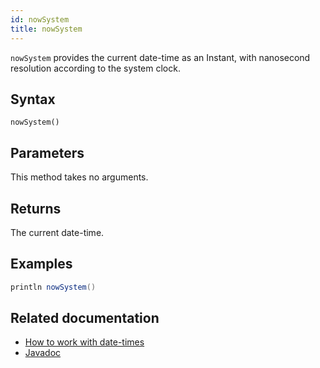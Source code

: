 ```yaml
---
id: nowSystem
title: nowSystem
---
```


`nowSystem` provides the current date-time as an Instant, with nanosecond resolution according to the system clock.

## Syntax

```
nowSystem()
```

## Parameters

This method takes no arguments.

## Returns

The current date-time.

## Examples

```groovy order=null
println nowSystem()
```

## Related documentation

- [How to work with date-times](../../../how-to-guides/work-with-date-time.md)
- [Javadoc](<https://deephaven.io/core/javadoc/io/deephaven/time/DateTimeUtils.html#nowSystem()>)
